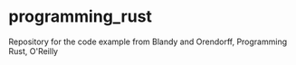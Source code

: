 # programming_rust
Repository for the code example from Blandy and Orendorff, Programming Rust, O'Reilly

